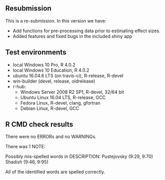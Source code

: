 ## Resubmission

This is a re-submission. In this version we have:

* Add functions for pre-processing data prior to estimating effect sizes.
* Added features and fixed bugs in the included shiny app

## Test environments

* local Windows 10 Pro, R 4.0.2
* local Windows 10 Education, R 4.0.2
* ubuntu 16.04.6 LTS (on travis-ci), R-release, R-devel
* win-builder (devel, release, oldrelease)
* r-hub:
  * Windows Server 2008 R2 SP1, R-devel, 32/64 bit
  * Ubuntu Linux 16.04 LTS, R-release, GCC
  * Fedora Linux, R-devel, clang, gfortran
  * Debian Linux, R-devel, GCC

## R CMD check results

There were no ERRORs and no WARNINGs. 

There was 1 NOTE:

Possibly mis-spelled words in DESCRIPTION:
  Pustejovsky (9:29, 9:70)
  Shadish (9:46, 9:95)
  
  All of the identified words are spelled correctly. 
